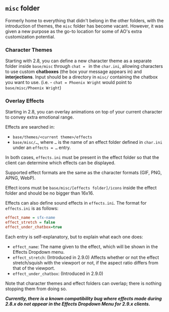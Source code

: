 ## `misc` folder

Formerly home to everything that didn't belong in the other folders, with the introduction of themes, the `misc` folder has become vacant. However, it was given a new purpose as the go-to location for some of AO's extra customization potential.

### Character Themes

Starting with 2.8, you can define a new character theme as a separate folder inside `base/misc` through `chat = ` in the `char.ini`, allowing characters to use custom **chatboxes** (the box your message appears in) and **interjections**. Input should be a directory in `misc/` containing the chatbox you want to use. (i.e. - `chat = Phoenix Wright` would point to `base/misc/Phoenix Wright`)

### Overlay Effects

Starting in 2.8, you can overlay animations on top of your current character to convey extra emotional range.

Effects are searched in:

- `base/themes/<current theme>/effects`
- `base/misc/…`, where `…` is the name of an effect folder defined in `char.ini` under an `effects = …` entry.

In both cases, `effects.ini` must be present in the effect folder so that the client can determine which effects can be displayed.

Supported effect formats are the same as the character formats (GIF, PNG, APNG, WebP).

Effect icons must be `base/misc/[effects folder]/icons` inside the effect folder and should be no bigger than 16x16.

Effects can also define sound effects in `effects.ini`. The format for `effects.ini` is as follows:

```ini
effect_name = sfx-name
effect_stretch = false
effect_under_chatbox=true
```
Each entry is self-explanatory, but to explain what each one does:

 - `effect_name`: The name given to the effect, which will be shown in the Effects Dropdown menu.
 - `effect_stretch`: (Introduced in 2.9.0) Affects whether or not the effect stretch/squish with the viewport or not, if the aspect ratio differs from that of the viewport.
 - `effect_under_chatbox`: (Introduced in 2.9.0) 

Note that character themes and effect folders can overlap; there is nothing stopping them from doing so.

***Currently, there is a known compatibility bug where effects made during 2.8.x do not appear in the Effects Dropdown Menu for 2.9.x clients.***
<!--stackedit_data:
eyJoaXN0b3J5IjpbLTgzNzQ0NTE0M119
-->